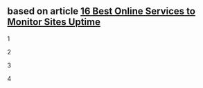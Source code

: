 ## based on article [16 Best Online Services to Monitor Sites Uptime](https://geekflare.com/monitor-website-uptime/) 
1

2

3

4 
